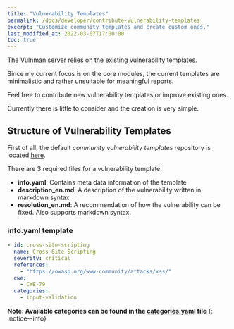 ```yaml
---
title: "Vulnerability Templates"
permalink: /docs/developer/contribute-vulnerability-templates
excerpt: "Customize community templates and create custom ones."
last_modified_at: 2022-03-07T17:00:00
toc: true
---
```


The Vulnman server relies on the existing vulnerability templates.

Since my current focus is on the core modules, the current templates are minimalistic and rather unsuitable for meaningful reports.

Feel free to contribute new vulnerability templates or improve existing ones.

Currently there is little to consider and the creation is very simple.


## Structure of Vulnerability Templates

First of all, the default *community vulnerability templates* repository is located [here](https://github.com/vulnman/community-vulnerability-templates).


There are 3 required files for a vulnerability template:
- **info.yaml**: Contains meta data information of the template
- **description_en.md**: A description of the vulnerability written in markdown syntax
- **resolution_en.md**: A recommendation of how the vulnerability can be fixed. Also supports markdown syntax.

### info.yaml template
```yaml
- id: cross-site-scripting
  name: Cross-Site Scripting
  severity: critical
  references:
    - "https://owasp.org/www-community/attacks/xss/"
  cwe:
    - CWE-79
  categories:
    - input-validation
```


**Note: Available categories can be found in the [categories.yaml](https://github.com/vulnman/community-vulnerability-templates/blob/main/templates/categories.yaml) file**
{: .notice--info}




